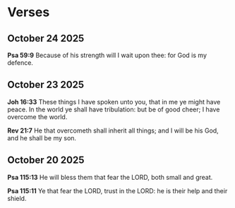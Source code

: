 # Verses

## October 24 2025

**Psa 59:9** Because of his strength will I wait upon thee: for God is my defence.

## October 23 2025

**Joh 16:33** These things I have spoken unto you, that in me ye might have peace. In the world ye shall have tribulation: but be of good cheer; I have overcome the world.

**Rev 21:7** He that overcometh shall inherit all things; and I will be his God, and he shall be my son.

## October 20 2025

**Psa 115:13** He will bless them that fear the LORD, both small and great.

**Psa 115:11** Ye that fear the LORD, trust in the LORD: he is their help and their shield.
